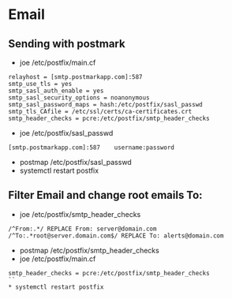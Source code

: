 # Email
## Sending with postmark
*  joe /etc/postfix/main.cf
```
relayhost = [smtp.postmarkapp.com]:587
smtp_use_tls = yes
smtp_sasl_auth_enable = yes
smtp_sasl_security_options = noanonymous
smtp_sasl_password_maps = hash:/etc/postfix/sasl_passwd
smtp_tls_CAfile = /etc/ssl/certs/ca-certificates.crt
smtp_header_checks = pcre:/etc/postfix/smtp_header_checks
```
* joe /etc/postfix/sasl_passwd
```
[smtp.postmarkapp.com]:587    username:password
```
* postmap /etc/postfix/sasl_passwd
* systemctl restart postfix
## Filter Email and change root emails To:
* joe /etc/postfix/smtp_header_checks
```
/^From:.*/ REPLACE From: server@domain.com
/^To:.*root@server.domain.com$/ REPLACE To: alerts@domain.com
```
* postmap /etc/postfix/smtp_header_checks
* joe /etc/postfix/main.cf
```
smtp_header_checks = pcre:/etc/postfix/smtp_header_checks
``
* systemctl restart postfix